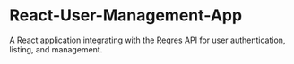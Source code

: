 # React-User-Management-App
A React application integrating with the Reqres API for user authentication, listing, and management.
